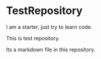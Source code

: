 # TestRepository
I am a starter, just try to learn code. 

This is test repository.

Its a markdown file in this repository.
